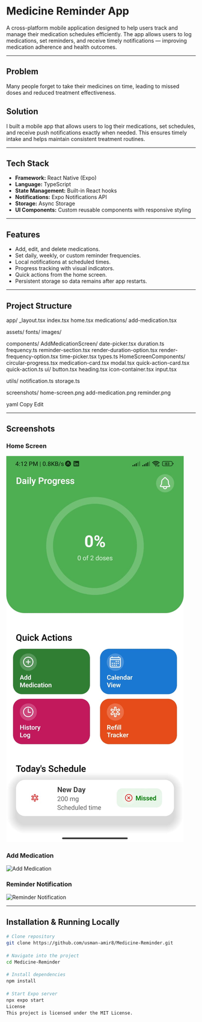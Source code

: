# Medicine Reminder App

A cross-platform mobile application designed to help users track and manage their medication schedules efficiently. The app allows users to log medications, set reminders, and receive timely notifications — improving medication adherence and health outcomes.

---

## Problem
Many people forget to take their medicines on time, leading to missed doses and reduced treatment effectiveness.

## Solution
I built a mobile app that allows users to log their medications, set schedules, and receive push notifications exactly when needed. This ensures timely intake and helps maintain consistent treatment routines.

---

## Tech Stack
- **Framework:** React Native (Expo)
- **Language:** TypeScript
- **State Management:** Built-in React hooks
- **Notifications:** Expo Notifications API
- **Storage:** Async Storage
- **UI Components:** Custom reusable components with responsive styling

---

## Features
- Add, edit, and delete medications.
- Set daily, weekly, or custom reminder frequencies.
- Local notifications at scheduled times.
- Progress tracking with visual indicators.
- Quick actions from the home screen.
- Persistent storage so data remains after app restarts.

---

## Project Structure
app/
_layout.tsx
index.tsx
home.tsx
medications/
add-medication.tsx

assets/
fonts/
images/

components/
AddMedicationScreen/
date-picker.tsx
duration.ts
frequency.ts
reminder-section.tsx
render-duration-option.tsx
render-frequency-option.tsx
time-picker.tsx
types.ts
HomeScreenComponents/
circular-progress.tsx
medication-card.tsx
modal.tsx
quick-action-card.tsx
quick-action.ts
ui/
button.tsx
heading.tsx
icon-container.tsx
input.tsx

utils/
notification.ts
storage.ts

screenshots/
home-screen.png
add-medication.png
reminder.png

yaml
Copy
Edit

---

## Screenshots

### Home Screen
![Home Screen](https://github.com/usman-amir8/Medicine-Reminder/blob/main/screenshots/home-screen.jpeg?raw=true)

### Add Medication
![Add Medication](https://github.com/usman-amir8/Medicine-Reminder/blob/main/screenshots/add-medication.png?raw=true)

### Reminder Notification
![Reminder Notification](https://github.com/usman-amir8/Medicine-Reminder/blob/main/screenshots/reminder.png?raw=true)

---

## Installation & Running Locally
```bash
# Clone repository
git clone https://github.com/usman-amir8/Medicine-Reminder.git

# Navigate into the project
cd Medicine-Reminder

# Install dependencies
npm install

# Start Expo server
npx expo start
License
This project is licensed under the MIT License.
